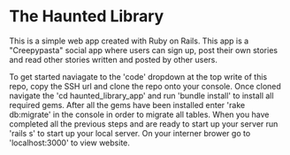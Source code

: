 # The Haunted Library

This is a simple web app created with Ruby on Rails. This app is a "Creepypasta" social app where users can sign up, post their own stories and read other stories written and posted by other users.

To get started naviagate to the 'code' dropdown at the top write of this repo, copy the SSH url and clone the repo onto your console. Once cloned navigate the 'cd haunted_library_app' and run 'bundle install' to install all required gems. After all the gems have been installed enter 'rake db:migrate' in the console in order to migrate all tables. When you have completed all the previous steps and are ready to start up your server run 'rails s' to start up your local server. On your interner brower go to 'localhost:3000' to view website.